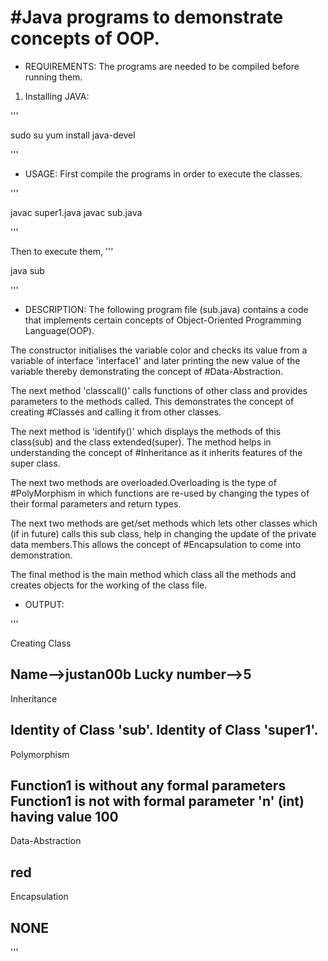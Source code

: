 #Java programs to demonstrate concepts of OOP.
==============================================

* REQUIREMENTS:
The programs are needed to be compiled before running them.
1. Installing JAVA:

'''
<p>sudo su
   yum install java-devel
</p>
'''

* USAGE:
First compile the programs in order to execute the classes.

'''
<p>javac super1.java
   javac sub.java
</p>
'''

Then to execute them,
'''
<p>java sub</p>
'''

* DESCRIPTION:
The following program file (sub.java) contains a code that implements certain concepts of 
Object-Oriented Programming Language(OOP).

The constructor initialises the variable color and checks its value from a variable of interface 'interface1'
and later printing the new value of the variable thereby demonstrating the concept of #Data-Abstraction.

The next method 'classcall()' calls functions of other class and provides parameters to the methods called.
This demonstrates the concept of creating #Classes and calling it from other classes.

The next method is 'identify()' which displays the methods of this class(sub) and the class extended(super).
The method helps in understanding the concept of #Inheritance as it inherits features of the super class.

The next two methods are overloaded.Overloading is the type of #PolyMorphism in which functions are re-used by changing
the types of their formal parameters and return types.

The next two methods are get/set methods which lets other classes which (if in future) calls this sub class, help in changing 
the update of the private data members.This allows the concept of #Encapsulation to come into demonstration.

The final method is the main method which class all the methods and creates objects for the working of the class file.

* OUTPUT:

'''
<p>
  Creating Class

Name-->justan00b
Lucky number-->5
--------------------
Inheritance

Identity of Class 'sub'.
Identity of Class 'super1'.
--------------------
Polymorphism

Function1 is without any formal parameters
Function1 is not with formal parameter 'n' (int) having value 100
--------------------
Data-Abstraction

red
--------------------
Encapsulation

NONE
--------------------

</p>
'''
